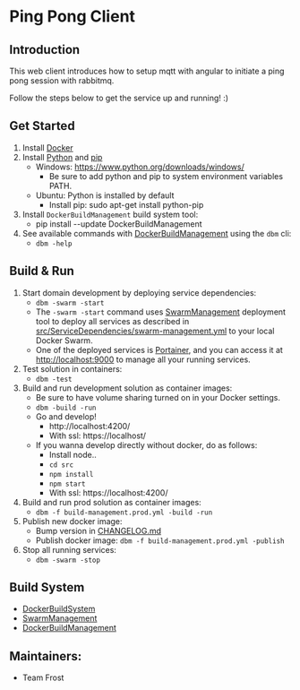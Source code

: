 # Ping Pong Client

## Introduction
This web client introduces how to setup mqtt with angular to initiate a ping pong session with rabbitmq.

Follow the steps below to get the service up and running! :)

## Get Started
1. Install [Docker](https://www.docker.com/)
2. Install [Python](https://www.python.org/) and [pip](https://pypi.org/project/pip/)
    - Windows: https://www.python.org/downloads/windows/
        - Be sure to add python and pip to system environment variables PATH.
    - Ubuntu: Python is installed by default
        - Install pip: sudo apt-get install python-pip
3. Install `DockerBuildManagement` build system tool:
    - pip install --update DockerBuildManagement
4. See available commands with [DockerBuildManagement](https://github.com/DIPSAS/DockerBuildManagement) using the `dbm` cli:
    - `dbm -help`

## Build & Run
1. Start domain development by deploying service dependencies:
    - `dbm -swarm -start`
    - The `-swarm -start` command uses [SwarmManagement](https://github.com/DIPSAS/SwarmManagement) deployment tool to deploy all services as described in [src/ServiceDependencies/swarm-management.yml](src/ServiceDependencies/swarm-management.yml) to your local Docker Swarm.
    - One of the deployed services is [Portainer](https://www.portainer.io/), and you can access it at [http://localhost:9000](http://localhost:9000) to manage all your running services.
2. Test solution in containers:
    - `dbm -test`
3. Build and run development solution as container images:
    - Be sure to have volume sharing turned on in your Docker settings.
    - `dbm -build -run`
    - Go and develop!
        - http://localhost:4200/
        - With ssl: https://localhost/
    - If you wanna develop directly without docker, do as follows:
        - Install node..
        - `cd src`
        - `npm install`
        - `npm start`
        - With ssl: https://localhost:4200/
4. Build and run prod solution as container images:
    - `dbm -f build-management.prod.yml -build -run`
5. Publish new docker image:
    - Bump version in [CHANGELOG.md](CHANGELOG.md)
    - Publish docker image: `dbm -f build-management.prod.yml -publish`
6. Stop all running services:
    - `dbm -swarm -stop`

## Build System
- [DockerBuildSystem](https://github.com/DIPSAS/DockerBuildSystem)
- [SwarmManagement](https://github.com/DIPSAS/SwarmManagement)
- [DockerBuildManagement](https://github.com/DIPSAS/DockerBuildManagement)

## Maintainers:
- Team Frost